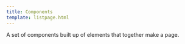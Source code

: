 ```yaml
---
title: Components
template: listpage.html
---
```


<p class="page-intro__content">A set of components built up of elements that together make a page.</p>


